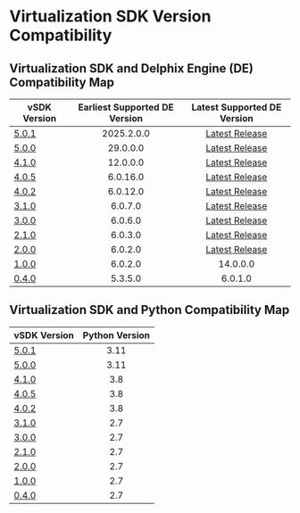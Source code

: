 # Virtualization SDK Version Compatibility

## Virtualization SDK and Delphix Engine (DE) Compatibility Map

| vSDK Version                             |  Earliest Supported DE Version  |                    Latest Supported DE Version                    |
|------------------------------------------|:-------------------------------:|:-----------------------------------------------------------------:|
| [5.0.1](../Release_Notes/5.0.0/5.0.0.md) |           2025.2.0.0            | [Latest Release](https://cd.delphix.com/docs/latest/new-features) |
| [5.0.0](../Release_Notes/5.0.0/5.0.0.md) |            29.0.0.0             | [Latest Release](https://cd.delphix.com/docs/latest/new-features) |
| [4.1.0](../Release_Notes/4.1.0/4.1.0.md) |            12.0.0.0             | [Latest Release](https://cd.delphix.com/docs/latest/new-features) |
| [4.0.5](../Release_Notes/4.0.5/4.0.5.md) |            6.0.16.0             | [Latest Release](https://cd.delphix.com/docs/latest/new-features) |
| [4.0.2](../Release_Notes/4.0.2/4.0.2.md) |            6.0.12.0             | [Latest Release](https://cd.delphix.com/docs/latest/new-features) |
| [3.1.0](../Release_Notes/3.1.0/3.1.0.md) |             6.0.7.0             | [Latest Release](https://cd.delphix.com/docs/latest/new-features) |
| [3.0.0](../Release_Notes/3.0.0/3.0.0.md) |             6.0.6.0             | [Latest Release](https://cd.delphix.com/docs/latest/new-features) |
| [2.1.0](../Release_Notes/2.1.0/2.1.0.md) |             6.0.3.0             | [Latest Release](https://cd.delphix.com/docs/latest/new-features) |
| [2.0.0](../Release_Notes/2.0.0/2.0.0.md) |             6.0.2.0             | [Latest Release](https://cd.delphix.com/docs/latest/new-features) |
| [1.0.0](../Release_Notes/1.0.0/1.0.0.md) |             6.0.2.0             |                             14.0.0.0                              |
| [0.4.0](../Release_Notes/0.4.0/0.4.0.md) |             5.3.5.0             |                              6.0.1.0                              |

## Virtualization SDK and Python Compatibility Map

| vSDK Version                             | Python Version |
|------------------------------------------|:--------------:|
| [5.0.1](../Release_Notes/5.0.0/5.0.0.md) |      3.11      |
| [5.0.0](../Release_Notes/5.0.0/5.0.0.md) |      3.11      |
| [4.1.0](../Release_Notes/4.1.0/4.1.0.md) |      3.8       |
| [4.0.5](../Release_Notes/4.0.5/4.0.5.md) |      3.8       |
| [4.0.2](../Release_Notes/4.0.2/4.0.2.md) |      3.8       |
| [3.1.0](../Release_Notes/3.1.0/3.1.0.md) |      2.7       |
| [3.0.0](../Release_Notes/3.0.0/3.0.0.md) |      2.7       |
| [2.1.0](../Release_Notes/2.1.0/2.1.0.md) |      2.7       |
| [2.0.0](../Release_Notes/2.0.0/2.0.0.md) |      2.7       |
| [1.0.0](../Release_Notes/1.0.0/1.0.0.md) |      2.7       |
| [0.4.0](../Release_Notes/0.4.0/0.4.0.md) |      2.7       |

